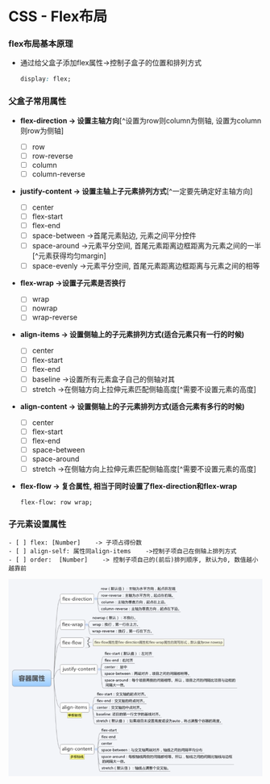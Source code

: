 # CSS - Flex布局

### flex布局基本原理

- 通过给父盒子添加flex属性->控制子盒子的位置和排列方式

  ```css
  display: flex;
  ```

### 父盒子常用属性

- **flex-direction -> 设置主轴方向**[^设置为row则column为侧轴, 设置为column则row为侧轴]
  
  - [ ] row
  - [ ] row-reverse
  - [ ] column
  - [ ] column-reverse
  
- **justify-content -> 设置主轴上子元素排列方式**[^一定要先确定好主轴方向]
  
  - [ ] center
  - [ ] flex-start
  - [ ] flex-end
  - [ ] space-between    ->首尾元素贴边, 元素之间平分控件
  - [ ] space-around  ->元素平分空间, 首尾元素距离边框距离为元素之间的一半[^元素获得均匀margin]
  - [ ] space-evenly    ->元素平分空间, 首尾元素距离边框距离与元素之间的相等
  
- **flex-wrap ->设置子元素是否换行**
  
  - [ ] wrap
  - [ ] nowrap
  - [ ] wrap-reverse
  
- **align-items -> 设置侧轴上的子元素排列方式(适合元素只有一行的时候)**
  
  - [ ] center
  - [ ] flex-start
  - [ ] flex-end
  - [ ] baseline  ->设置所有元素盒子自己的侧轴对其
  - [ ] stretch    ->在侧轴方向上拉伸元素匹配侧轴高度[^需要不设置元素的高度]
  
- **align-content -> 设置侧轴上的子元素排列方式(适合元素有多行的时候)**
  
  - [ ] center
  - [ ] flex-start
  - [ ] flex-end
  - [ ] space-between
  - [ ] space-around
  - [ ] stretch    ->在侧轴方向上拉伸元素匹配侧轴高度[^需要不设置元素的高度]
  
- **flex-flow -> 复合属性, 相当于同时设置了flex-direction和flex-wrap**

    ```
    flex-flow: row wrap;
    ```



### 子元素设置属性

    - [ ] flex: [Number]    -> 子项占得份数
    - [ ] align-self: 属性同align-items    ->控制子项自己在侧轴上排列方式
    - [ ] order:  [Number]    -> 控制子项自己的(前后)排列顺序, 默认为0, 数值越小越靠前

![](./Asserts/display的flex属性.png)
